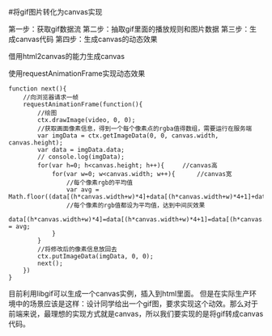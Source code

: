 #将gif图片转化为canvas实现

第一步：获取gif数据流
第二步：抽取gif里面的播放规则和图片数据
第三步：生成canvas代码
第四步：生成canvas的动态效果

借用html2canvas的能力生成canvas

使用requestAnimationFrame实现动态效果
```
function next(){
    //向浏览器请求一帧
    requestAnimationFrame(function(){
        //绘图
        ctx.drawImage(video, 0, 0);
        //获取画面像素信息，得到一个每个像素点的rgba值得数组，需要运行在服务端
        var imgData = ctx.getImageData(0, 0, canvas.width, canvas.height);
        var data = imgData.data;
        // console.log(imgData);
        for(var h=0; h<canvas.height; h++){     //canvas高
            for(var w=0; w<canvas.width; w++){      //canvas宽
                //每个像素rgb的平均值
                var avg = Math.floor((data[(h*canvas.width+w)*4]+data[(h*canvas.width+w)*4+1]+data[(h*canvas.width+w)*4+2])/3);
                //每个像素的rgb值都设为平均值，达到中间灰效果
                data[(h*canvas.width+w)*4]=data[(h*canvas.width+w)*4+1]=data[(h*canvas.width+w)*4+2] = avg;
            }
        }
        //将修改后的像素信息放回去
        ctx.putImageData(imgData, 0, 0);
        next();
    })
}
```


目前利用libgif可以生成一个canvas实例，插入到html里面。
但是在实际生产环境中的场景应该是这样：设计同学给出一个gif图，要求实现这个动效。那么对于
前端来说，最理想的实现方式就是canvas，所以我们要实现的是将gif转成canvas代码。